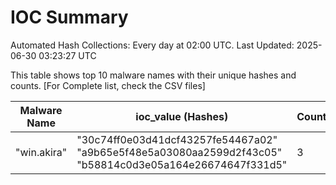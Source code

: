# IOC Summary

Automated Hash Collections: Every day at 02:00 UTC. Last Updated: 2025-06-30 03:23:27 UTC

This table shows top 10 malware names with their unique hashes and counts. [For Complete list, check the CSV files]

| Malware Name | ioc_value (Hashes) | Count |
|--------------|--------------------|-------|
|  "win.akira" |  "30c74ff0e03d41dcf43257fe54467a02"<br> "a9b65e5f48e5a03080aa2599d2f43c05"<br> "b58814c0d3e05a164e26674647f331d5" | 3 |
